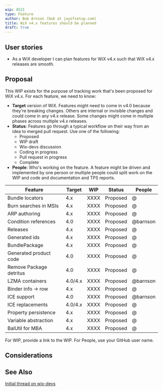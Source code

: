 ```yaml
---
wip: 4521
type: Feature
author: Bob Arnson (bob at joyofsetup.com)
title: WiX v4.x features should be planned
draft: true
---
```


## User stories

* As a WiX developer I can plan features for WiX v4.x such that WiX v4.x releases are smooth.


## Proposal

This WIP exists for the purpose of tracking work that's been proposed for WiX v4.x. For each feature, we need to know:

* **Target** version of WiX. Features might need to come in v4.0 because they're breaking changes. Others are internal or invisible changes and could come in any v4.x release. Some changes might come in multiple phases across multiple v4.x releases.
* **Status**: Features go through a typical workflow on their way from an idea to merged pull request. Use one of the following:
	* Proposed
	* WIP draft
	* Wix-devs discussion
	* Coding in progress
	* Pull request in progress
	* Complete
* **People**: Who's working on the feature. A feature might be driven and implemented by one person or multiple people could split work on the WIP and code and documentation and TPS reports.


Feature        		    | Target  | WIP  | Status   | People     
-------            		| ------- | ---  | ------   | ------     
Bundle locators    		| 4.x     | XXXX | Proposed | @          
Burn searches in MSIs   | 4.x     | XXXX | Proposed | @          
ARP authoring      		| 4.x     | XXXX | Proposed | @          
Condition references 	| 4.0     | XXXX | Proposed | @barnson   
Releases             	| 4.x     | XXXX | Proposed | @          
Generated ids        	| 4.x     | XXXX | Proposed | @          
BundlePackage        	| 4.x     | XXXX | Proposed | @          
Generated product code 	| 4.0     | XXXX | Proposed | @          
Remove Package detritus | 4.0     | XXXX | Proposed | @          
LZMA containers			| 4.0/4.x | XXXX | Proposed | @barnson   
Binder info -> row		| 4.x     | XXXX | Proposed | @          
ICE support 			| 4.0     | XXXX | Proposed | @barnson   
ICE replacements		| 4.0/4.x | XXXX | Proposed | @          
Property persistence	| 4.x     | XXXX | Proposed | @          
Variable abstraction	| 4.x     | XXXX | Proposed | @          
BalUtil for MBA			| 4.x     | XXXX | Proposed | @          

For WIP, provide a link to the WIP. For People, use your GitHub user name. 


## Considerations


## See Also

[Initial thread on wix-devs](http://windows-installer-xml-wix-toolset.687559.n2.nabble.com/16-things-I-d-like-to-see-in-WiX-v4-x-td7596286.html)
